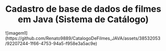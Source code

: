 <h1 align="center"> Cadastro de base de dados de filmes em Java (Sistema de Catálogo)</h1>
![imagem1](https://github.com/Renato9889/CatalogoDeFilmes_JAVA/assets/38532053/92207244-1f66-4753-94a5-f958e3a5ac9e)
